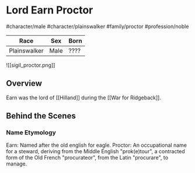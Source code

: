 # Lord Earn Proctor
#character/male #character/plainswalker #family/proctor #profession/noble

Race | Sex | Born
-----|-----|-----
Plainswalker | Male | ????

![[sigil_proctor.png]]

## Overview
Earn was the lord of [[Hilland]] during the [[War for Ridgeback]].

## Behind the Scenes
### Name Etymology
Earn: Named after the old english for eagle.
Proctor: An occupational name for a steward, deriving from the Middle English "prok(e)tour", a contracted form of the Old French "procurateor", from the Latin "procurare", to manage.